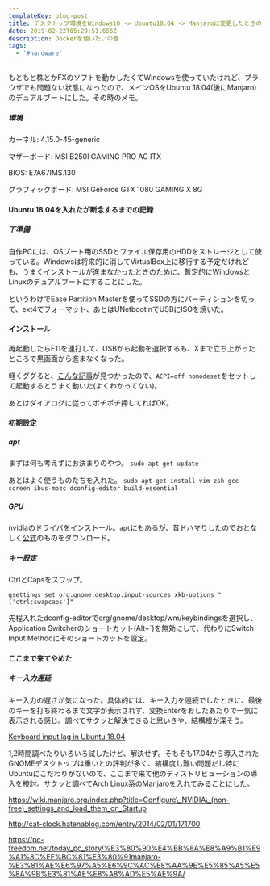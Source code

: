```yaml
---
templateKey: blog-post
title: デスクトップ環境をWindows10 -> Ubuntu18.04 -> Manjaroに変更したときのメモ
date: 2019-02-22T05:29:51.656Z
description: Dockerを使いたいの巻
tags:
  - '#hardware'
---
```

もともと株とかFXのソフトを動かしたくてWindowsを使っていたけれど、ブラウザでも問題ない状態になったので、メインOSをUbuntu 18.04(後にManjaro)のデュアルブートにした。その時のメモ。

##### 環境

カーネル: 4.15.0-45-generic

マザーボード: MSI B250I GAMING PRO AC ITX

BIOS: E7A67IMS.130

グラフィックボード: MSI GeForce GTX 1080 GAMING X 8G

#### Ubuntu 18.04を入れたが断念するまでの記録

##### 下準備

自作PCには、OSブート用のSSDとファイル保存用のHDDをストレージとして使っている。Windowsは将来的に消してVirtualBox上に移行する予定だけれども、うまくインストールが進まなかったときのために、暫定的にWindowsとLinuxのデュアルブートにすることにした。

というわけでEase Partition Masterを使ってSSDの方にパーティションを切って、ext4でフォーマット、あとはUNetbootinでUSBにISOを焼いた。

#### インストール

再起動したらF11を連打して、USBから起動を選択するも、Xまで立ち上がったところで黒画面から進まなくなった。

軽くググると、[こんな記事](https://www.reddit.com/r/Ubuntu/comments/92uxbf/unable_to_install_ubuntu_firmware_bug_tsc_deadline/)が見つかったので、`ACPI=off nomodeset`をセットして起動するとうまく動いた(よくわかってない)。

あとはダイアログに従ってポチポチ押してればOK。

#### 初期設定

##### apt

まずは何も考えずにお決まりのやつ。
`sudo apt-get update`

あとはよく使うものたちを入れた。
`sudo apt-get install vim zsh gcc screen ibus-mozc dconfig-editor build-essential`

##### GPU

nvidiaのドライバをインストール。`apt`にもあるが、昔ドハマりしたのでおとなしく[公式](https://www.nvidia.com/Download/index.aspx?lang=en-us)のものをダウンロード。

##### キー設定

CtrlとCapsをスワップ。

`gsettings set org.gnome.desktop.input-sources xkb-options "['ctrl:swapcaps']"`

先程入れたdconfig-editorでorg/gnome/desktop/wm/keybindingsを選択し、Application Switcherのショートカット(Alt+`)を無効にして、代わりにSwitch Input Methodにそのショートカットを設定。

#### ここまで来てやめた

##### キー入力遅延

キー入力の遅さが気になった。具体的には、キー入力を連続でしたときに、最後のキーを打ち終わるまで文字が表示されず、変換Enterをおしたあたりで一気に表示される感じ。調べてサクッと解決できると思いきや、結構根が深そう。

[Keyboard input lag in Ubuntu 18.04
](https://askubuntu.com/questions/1029256/keyboard-input-lag-in-ubuntu-18-04)

1,2時間調べたりいろいろ試したけど、解決せず。そもそも17.04から導入されたGNOMEデスクトップは重いとの評判が多く、結構度し難い問題だし特にUbuntuにこだわりがないので、ここまで来て他のディストリビューションの導入を検討。サクッと調べてArch Linux系の[Manjaro](https://manjaro.org/)を入れてみることにした。

https://wiki.manjaro.org/index.php?title=Configure\_NVIDIA\_(non-free)_settings_and_load_them_on_Startup



http://cat-clock.hatenablog.com/entry/2014/02/01/171700

https://pc-freedom.net/today_pc_story/%E3%80%90%E4%BB%8A%E8%A9%B1%E9%A1%8C%EF%BC%81%E3%80%91manjaro-%E3%81%AE%E6%97%A5%E6%9C%AC%E8%AA%9E%E5%85%A5%E5%8A%9B%E3%81%AE%E8%A8%AD%E5%AE%9A/
